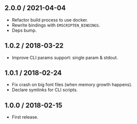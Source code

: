 2.0.0 / 2021-04-04
------------------

- Refactor build process to use docker.
- Rewrite bindings with `EMSCRIPTEN_BINDINGS`.
- Deps bump.


1.0.2 / 2018-03-22
------------------

- Improve CLI params support: single param & stdout.


1.0.1 / 2018-02-24
------------------

- Fix crash on big font files (when memory growth happens).
- Declare symlinks for CLI scripts.


1.0.0 / 2018-02-15
------------------

- First release.
